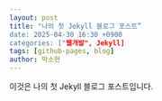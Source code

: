 ```yaml
---
layout: post
title: "나의 첫 Jekyll 블로그 포스트”
date: 2025-04-30 16:30 +0900
categories: ["웹개발", Jekyll]
tags: [github-pages, blog]
author: 박소현
---
```

이것은 나의 첫 Jekyll 블로그 포스트입니다. 

